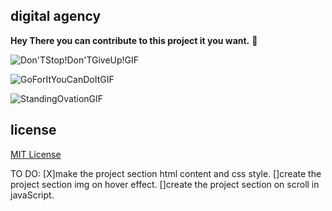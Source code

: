 ## digital agency

<b>Hey There you can contribute to this project it you want.</b> 🫠

![Don'TStop!Don'TGiveUp!GIF](https://github.com/rakib00-dev/digital-agency-web/assets/146561956/a62bb15b-eec4-4dbd-956c-66ad2bdc68b5)

![GoForItYouCanDoItGIF](https://github.com/rakib00-dev/digital-agency-web/assets/146561956/7195be1b-db4d-42f2-ab36-1198b63e52ca)

![StandingOvationGIF](https://github.com/rakib00-dev/digital-agency-web/assets/146561956/9c3dfc2d-220e-4a1d-be7f-2e2e6330d21b)

## license

[MIT License](LICENSE)

TO DO:
[X]make the project section html content and css style.
[]create the project section img on hover effect.
[]create the project section on scroll in javaScript.
